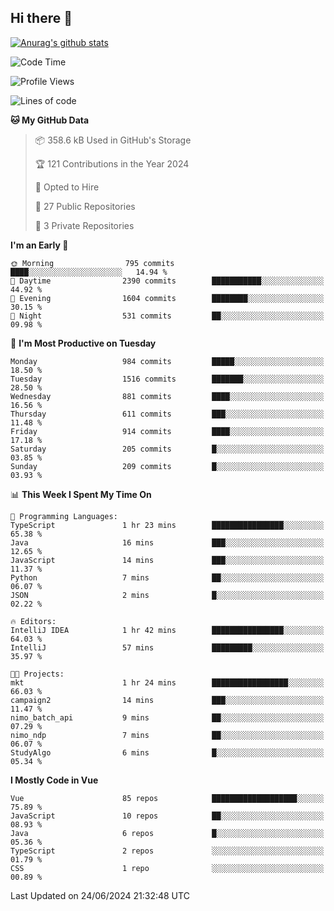 ## Hi there 👋

[![Anurag's github stats](https://github-readme-stats.vercel.app/api?username=Songwonseok)](https://github.com/anuraghazra/github-readme-stats)



<!--START_SECTION:waka-->
![Code Time](http://img.shields.io/badge/Code%20Time-2%2C865%20hrs%2043%20mins-blue)

![Profile Views](http://img.shields.io/badge/Profile%20Views-0-blue)

![Lines of code](https://img.shields.io/badge/From%20Hello%20World%20I%27ve%20Written-34.8%20million%20lines%20of%20code-blue)

**🐱 My GitHub Data** 

> 📦 358.6 kB Used in GitHub's Storage 
 > 
> 🏆 121 Contributions in the Year 2024
 > 
> 💼 Opted to Hire
 > 
> 📜 27 Public Repositories 
 > 
> 🔑 3 Private Repositories 
 > 
**I'm an Early 🐤** 

```text
🌞 Morning                795 commits         ████░░░░░░░░░░░░░░░░░░░░░   14.94 % 
🌆 Daytime                2390 commits        ███████████░░░░░░░░░░░░░░   44.92 % 
🌃 Evening                1604 commits        ████████░░░░░░░░░░░░░░░░░   30.15 % 
🌙 Night                  531 commits         ██░░░░░░░░░░░░░░░░░░░░░░░   09.98 % 
```
📅 **I'm Most Productive on Tuesday** 

```text
Monday                   984 commits         █████░░░░░░░░░░░░░░░░░░░░   18.50 % 
Tuesday                  1516 commits        ███████░░░░░░░░░░░░░░░░░░   28.50 % 
Wednesday                881 commits         ████░░░░░░░░░░░░░░░░░░░░░   16.56 % 
Thursday                 611 commits         ███░░░░░░░░░░░░░░░░░░░░░░   11.48 % 
Friday                   914 commits         ████░░░░░░░░░░░░░░░░░░░░░   17.18 % 
Saturday                 205 commits         █░░░░░░░░░░░░░░░░░░░░░░░░   03.85 % 
Sunday                   209 commits         █░░░░░░░░░░░░░░░░░░░░░░░░   03.93 % 
```


📊 **This Week I Spent My Time On** 

```text
💬 Programming Languages: 
TypeScript               1 hr 23 mins        ████████████████░░░░░░░░░   65.38 % 
Java                     16 mins             ███░░░░░░░░░░░░░░░░░░░░░░   12.65 % 
JavaScript               14 mins             ███░░░░░░░░░░░░░░░░░░░░░░   11.37 % 
Python                   7 mins              ██░░░░░░░░░░░░░░░░░░░░░░░   06.07 % 
JSON                     2 mins              █░░░░░░░░░░░░░░░░░░░░░░░░   02.22 % 

🔥 Editors: 
IntelliJ IDEA            1 hr 42 mins        ████████████████░░░░░░░░░   64.03 % 
IntelliJ                 57 mins             █████████░░░░░░░░░░░░░░░░   35.97 % 

🐱‍💻 Projects: 
mkt                      1 hr 24 mins        █████████████████░░░░░░░░   66.03 % 
campaign2                14 mins             ███░░░░░░░░░░░░░░░░░░░░░░   11.47 % 
nimo_batch_api           9 mins              ██░░░░░░░░░░░░░░░░░░░░░░░   07.29 % 
nimo_ndp                 7 mins              ██░░░░░░░░░░░░░░░░░░░░░░░   06.07 % 
StudyAlgo                6 mins              █░░░░░░░░░░░░░░░░░░░░░░░░   05.34 % 
```

**I Mostly Code in Vue** 

```text
Vue                      85 repos            ███████████████████░░░░░░   75.89 % 
JavaScript               10 repos            ██░░░░░░░░░░░░░░░░░░░░░░░   08.93 % 
Java                     6 repos             █░░░░░░░░░░░░░░░░░░░░░░░░   05.36 % 
TypeScript               2 repos             ░░░░░░░░░░░░░░░░░░░░░░░░░   01.79 % 
CSS                      1 repo              ░░░░░░░░░░░░░░░░░░░░░░░░░   00.89 % 
```




 Last Updated on 24/06/2024 21:32:48 UTC
<!--END_SECTION:waka-->
